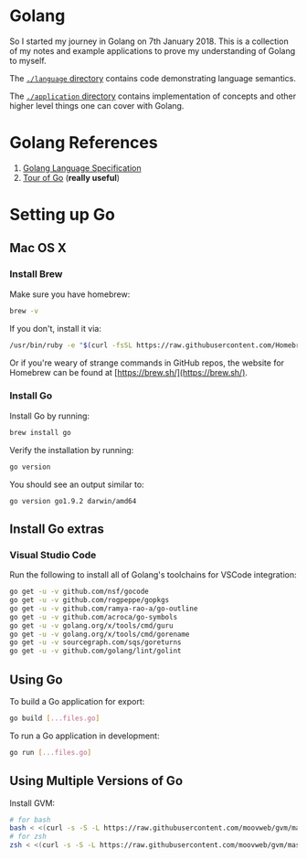 # Golang

So I started my journey in Golang on 7th January 2018. This is a collection of my notes and example applications to prove my understanding of Golang to myself.

The [`./language` directory](./language) contains code demonstrating language semantics.

The [`./application` directory](./application) contains implementation of concepts and other higher level things one can cover with Golang.

# Golang References
1. [Golang Language Specification](https://golang.org/ref/spec)
2. [Tour of Go](https://tour.golang.org/welcome/1) (**really useful**)

# Setting up Go

## Mac OS X

### Install Brew
Make sure you have homebrew:

```bash
brew -v
```

If you don't, install it via:

```bash
/usr/bin/ruby -e "$(curl -fsSL https://raw.githubusercontent.com/Homebrew/install/master/install)"
```

Or if you're weary of strange commands in GitHub repos, the website for Homebrew can be found at [https://brew.sh/](https://brew.sh/).

### Install Go
Install Go by running:

```bash
brew install go
```

Verify the installation by running:

```bash
go version
```

You should see an output similar to:

```
go version go1.9.2 darwin/amd64
```

## Install Go extras

### Visual Studio Code
Run the following to install all of Golang's toolchains for VSCode integration:

```bash
go get -u -v github.com/nsf/gocode
go get -u -v github.com/rogpeppe/gopkgs
go get -u -v github.com/ramya-rao-a/go-outline
go get -u -v github.com/acroca/go-symbols
go get -u -v golang.org/x/tools/cmd/guru
go get -u -v golang.org/x/tools/cmd/gorename
go get -u -v sourcegraph.com/sqs/goreturns
go get -u -v github.com/golang/lint/golint
```

## Using Go

To build a Go application for export:

```bash
go build [...files.go]
```

To run a Go application in development:
```bash
go run [...files.go]
```

## Using Multiple Versions of Go
Install GVM:

```bash
# for bash
bash < <(curl -s -S -L https://raw.githubusercontent.com/moovweb/gvm/master/binscripts/gvm-installer)
# for zsh
zsh < <(curl -s -S -L https://raw.githubusercontent.com/moovweb/gvm/master/binscripts/gvm-installer)
```

